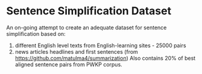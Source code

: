# Sentence Simplification Dataset
An on-going attempt to create an adequate dataset for sentence simplification based on:
1. different English level texts from English-learning sites  - 25000 pairs
2. news articles headlines and first sentences (from https://github.com/matulma4/summarization)
Also contains 20% of best aligned sentence pairs from PWKP corpus.
